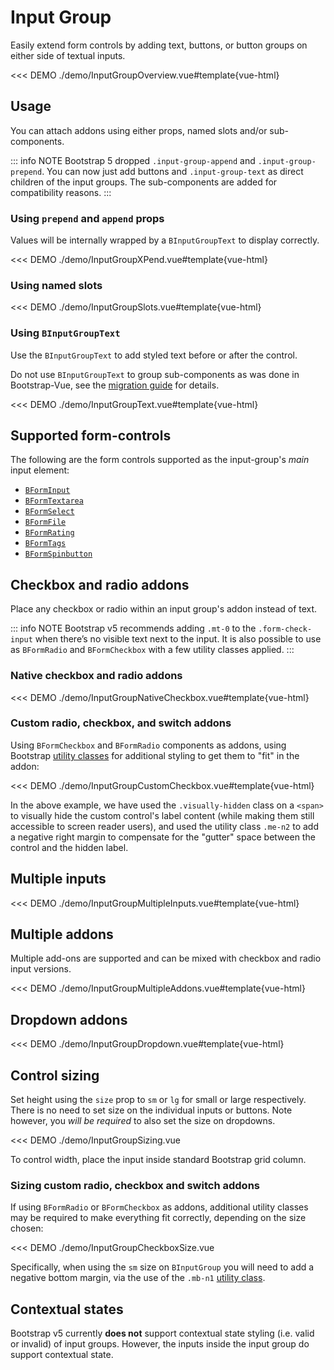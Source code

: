 # Input Group

<PageHeader>

Easily extend form controls by adding text, buttons, or button groups on either side of textual inputs.

</PageHeader>

<<< DEMO ./demo/InputGroupOverview.vue#template{vue-html}

## Usage

You can attach addons using either props, named slots and/or sub-components.

::: info NOTE
Bootstrap 5 dropped `.input-group-append` and `.input-group-prepend`. You can now just add buttons and `.input-group-text` as direct children of the input groups. The sub-components are added for compatibility reasons.
:::

### Using `prepend` and `append` props

Values will be internally wrapped by a `BInputGroupText` to display correctly.

<<< DEMO ./demo/InputGroupXPend.vue#template{vue-html}

### Using named slots

<<< DEMO ./demo/InputGroupSlots.vue#template{vue-html}

### Using `BInputGroupText`

Use the `BInputGroupText` to add styled text before or after the control.

Do not use `BInputGroupText` to group sub-components as was done in Bootstrap-Vue, see the
[migration guide](/docs/migration-guide#binputgroup) for details.

<<< DEMO ./demo/InputGroupText.vue#template{vue-html}

## Supported form-controls

The following are the form controls supported as the input-group's _main_ input element:

- [`BFormInput`](/docs/components/form-input)
- [`BFormTextarea`](/docs/components/form-textarea)
- [`BFormSelect`](/docs/components/form-select)
- [`BFormFile`](/docs/components/form-file)
- [`BFormRating`](/docs/components/form-rating) <NotYetImplemented />
- [`BFormTags`](/docs/components/form-tags)
- [`BFormSpinbutton`](/docs/components/form-spinbutton)

## Checkbox and radio addons

Place any checkbox or radio within an input group's addon instead of text.

::: info NOTE
Bootstrap v5 recommends adding `.mt-0` to the `.form-check-input` when there’s no visible text next to the input.
It is also possible to use as `BFormRadio` and `BFormCheckbox` with a few utility
classes applied.
:::

### Native checkbox and radio addons

<<< DEMO ./demo/InputGroupNativeCheckbox.vue#template{vue-html}

### Custom radio, checkbox, and switch addons

Using `BFormCheckbox` and `BFormRadio` components as addons, using Bootstrap
[utility classes](/docs/reference/utility-classes) for additional styling to get them to "fit" in
the addon:

<<< DEMO ./demo/InputGroupCustomCheckbox.vue#template{vue-html}

In the above example, we have used the `.visually-hidden` class on a `<span>` to visually hide the custom
control's label content (while making them still accessible to screen reader users), and used the
utility class `.me-n2` to add a negative right margin to compensate for the "gutter" space between
the control and the hidden label.

## Multiple inputs

<<< DEMO ./demo/InputGroupMultipleInputs.vue#template{vue-html}

## Multiple addons

Multiple add-ons are supported and can be mixed with checkbox and radio input versions.

<<< DEMO ./demo/InputGroupMultipleAddons.vue#template{vue-html}

## Dropdown addons

<<< DEMO ./demo/InputGroupDropdown.vue#template{vue-html}

## Control sizing

Set height using the `size` prop to `sm` or `lg` for small or large respectively. There is no need
to set size on the individual inputs or buttons. Note however, you _will be required_ to also set
the size on dropdowns.

<<< DEMO ./demo/InputGroupSizing.vue

To control width, place the input inside standard Bootstrap grid column.

### Sizing custom radio, checkbox and switch addons

If using `BFormRadio` or `BFormCheckbox` as addons, additional utility classes may be
required to make everything fit correctly, depending on the size chosen:

<<< DEMO ./demo/InputGroupCheckboxSize.vue

Specifically, when using the `sm` size on `BInputGroup` you will need to add a negative bottom
margin, via the use of the `.mb-n1` [utility class](/docs/reference/utility-classes).

## Contextual states

Bootstrap v5 currently **does not** support contextual state styling (i.e. valid or invalid) of
input groups. However, the inputs inside the input group do support contextual state.

<ComponentReference :data="data" />

<script lang="ts">
import {data} from '../../data/components/inputGroup.data'

export default {
  setup() {
    return {data}
  }
}
</script>

